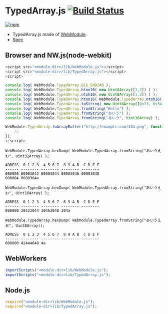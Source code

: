# TypedArray.js [![Build Status](https://travis-ci.org/uupaa/TypedArray.js.svg)](https://travis-ci.org/uupaa/TypedArray.js)

[![npm](https://nodei.co/npm/uupaa.typedarray.js.svg?downloads=true&stars=true)](https://nodei.co/npm/uupaa.typedarray.js/)



- TypedArray.js made of [WebModule](https://github.com/uupaa/WebModule).
- [Spec](https://github.com/uupaa/TypedArray.js/wiki/TypedArray)

## Browser and NW.js(node-webkit)

```js
<script src="<module-dir>/lib/WebModule.js"></script>
<script src="<module-dir>/lib/TypedArray.js"></script>
<script>

console.log( WebModule.TypedArray.BIG_ENDIAN );                           // false (in Intel Mac)
console.log( WebModule.TypedArray.hton16( new Uint8Array([1,2]) ) );      // [2, 1]
console.log( WebModule.TypedArray.ntoh16( new Uint8Array([1,2]) ) );      // [2, 1]
console.log( WebModule.TypedArray.hton16( WebModule.TypedArray.ntoh16( new Uint8Array([1,2]) ) ) ); // [1, 2]
console.log( WebModule.TypedArray.toString( new Uint8Array([0x33, 0x34, 0x35, 0x36]) ) ); // "3456"
console.log( WebModule.TypedArray.fromString("Hello") );                  // [72, 101, 108, 108, 111]
console.log( WebModule.TypedArray.fromString("あいう") );                 // [66, 68, 70]
console.log( WebModule.TypedArray.fromString("あいう", Uint16Array) );    // [12354, 12356, 12358]

WebModule.TypedArray.toArrayBuffer("http://example.com/404.png", function(arrayBuffer) {
    //
});
</script>
```

`WebModule.TypedArray.hexDump( WebModule.TypedArray.fromString("あいうえお", Uint32Array) );`

```
ADRESS  0 1 2 3  4 5 6 7  8 9 A B  C D E F
------ -------- -------- -------- --------
000000 00003042 00003044 00003046 00003048
000004 0000304a
```

`WebModule.TypedArray.hexDump( WebModule.TypedArray.fromString("あいうえお", Uint16Array) );`

```
ADRESS  0 1 2 3  4 5 6 7  8 9 A B  C D E F
------ -------- -------- -------- --------
000000 30423044 30463048 304a
```

`WebModule.TypedArray.hexDump( WebModule.TypedArray.fromString("あいうえお", Uint8Array));`

```
ADRESS  0 1 2 3  4 5 6 7  8 9 A B  C D E F
------ -------- -------- -------- --------
000000 42444648 4a
```


## WebWorkers

```js
importScripts("<module-dir>lib/WebModule.js");
importScripts("<module-dir>lib/TypedArray.js");

```

## Node.js

```js
require("<module-dir>lib/WebModule.js");
require("<module-dir>lib/TypedArray.js");

```

